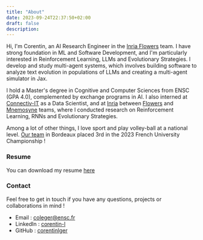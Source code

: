```yaml
---
title: "About"
date: 2023-09-24T22:37:50+02:00
draft: false
description: 
---
```


Hi, I'm Corentin, an AI Research Engineer in the [Inria Flowers](https://flowers.inria.fr/) team. I have strong foundation in ML and Software Development, and I'm particularly interested in Reinforcement Learning, LLMs and Evolutionary Strategies. I develop and study multi-agent systems, which involves building software to analyze text evolution in populations of LLMs and creating a multi-agent simulator in Jax.

I hold a Master's degree in Cognitive and Computer Sciences from ENSC (GPA 4.0), complemented by exchange programs in AI. I also interned at [Connectiv-IT](http://www.connectiv-it.com/) as a Data Scientist, and at [Inria](https://inria.fr/fr) between [Flowers](https://flowers.inria.fr/) and [Mnemosyne](https://team.inria.fr/mnemosyne/) teams, where I conducted research on Reinforcement Learning, RNNs and Evolutionary Strategies.

Among a lot of other things, I love sport and play volley-ball at a national level. [Our team](https://drive.google.com/file/d/1FhwyMhKOxN7QKWM3JcCXx-rfS5ZLsxHw/view?usp=sharing) in Bordeaux placed 3rd in the 2023 French University Championship ! 

### Resume 

You can download my resume [here](/resume.pdf) <br />

### Contact 

Feel free to get in touch if you have any questions, projects or collaborations in mind !

- Email : coleger@ensc.fr
- LinkedIn : [corentin-l](https://www.linkedin.com/in/corentin-l/)
- GitHub : [corentinlger](https://github.com/corentinlger)

